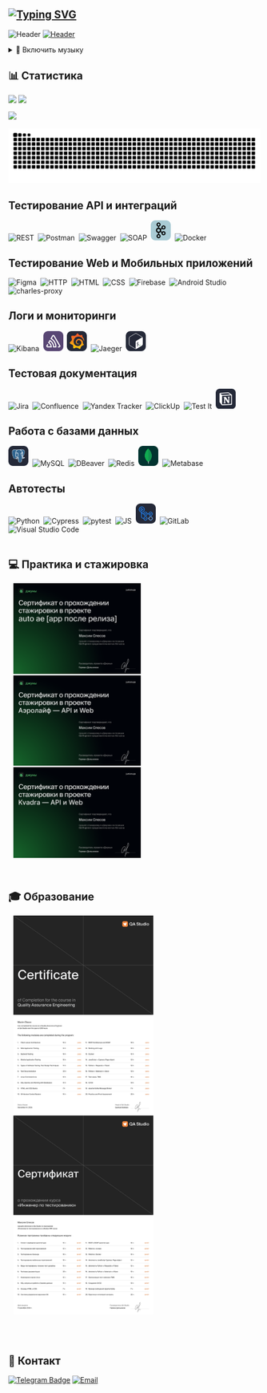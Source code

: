 ## [![Typing SVG](https://readme-typing-svg.demolab.com?font=Fira+Code&pause=1000&width=435&lines=%D0%9F%D1%80%D0%B8%D0%B2%D0%B5%D1%82!+%F0%9F%91%8B+%D0%AF+%D0%9C%D0%B0%D0%BA%D1%81%D0%B8%D0%BC%2C+QA+Engineer)](https://git.io/typing-svg)
![Header](https://raw.githubusercontent.com/MaximOlesov/MaximOlesov/refs/heads/main/gradient.gif)
[![Header](https://github.com/MaximOlesov/MaximOlesov/blob/main/mario.gif)](https://maximmxwave.github.io)

<details><summary>🎵 Включить музыку</summary> <video controls src="https://github.com/user-attachments/assets/ec81ec03-bdf2-4f4c-aaa6-234212194794" width="240" height="40" preload="none" playsinline></video> </details>

## 📊 Статистика

![](https://github-readme-stats.vercel.app/api?hide_rank=true&hide=issues,contribs&show_icons=true&theme=dark&locale=en&langs_count=8&card_width=320&username=MaximMxwave)
![](https://github-readme-stats.vercel.app/api/top-langs/?layout=donut&langs_count=6&hide_progress=true&theme=dark&username=MaximMxwave)

<!-- Выбор темы ↑↑: https://github.com/anuraghazra/github-readme-stats/blob/master/themes/README.md --> 
<!-- Настройка отображения ↑↑: https://github.com/anuraghazra/github-readme-stats/ -->

![](https://github-readme-activity-graph.vercel.app/graph?&theme=github-dark&username=MaximMxwave)
<!-- Выбор темы ↑↑: https://github.com/Ashutosh00710/github-readme-activity-graph/blob/main/THEMES.md -->

<p align="center">
  <picture>
    <source media="(prefers-color-scheme: dark)" srcset="https://raw.githubusercontent.com/MaximMxwave/MaximMxwave/output/github-contribution-grid-snake-dark.svg" />
    <source media="(prefers-color-scheme: light)" srcset="https://raw.githubusercontent.com/MaximMxwave/MaximMxwave/output/github-contribution-grid-snake.svg" />
    <img alt="snake eating my contributions" src="https://raw.githubusercontent.com/MaximMxwave/MaximMxwave/output/github-contribution-grid-snake.svg" />
  </picture>
</p>

## Тестирование API и интеграций
<div>
  <img src="https://user-images.githubusercontent.com/25181517/192107858-fe19f043-c502-4009-8c47-476fc89718ad.png" title="REST" alt="REST" width="40" height="40"/>&nbsp
  <img src="https://user-images.githubusercontent.com/25181517/192109061-e138ca71-337c-4019-8d42-4792fdaa7128.png" title="Postman" alt="Postman" width="40" height="40"/>&nbsp
  <img src="https://user-images.githubusercontent.com/25181517/186711335-a3729606-5a78-4496-9a36-06efcc74f800.png" title="Swagger" alt="Swagger" width="40" height="40"/>&nbsp
  <img src="https://user-images.githubusercontent.com/25181517/192107860-9a9f0894-0e34-4ab3-964d-6297ee4c00e9.png" title="SOAP" alt="SOAP" width="40" height="40"/>&nbsp
  <img src="https://raw.githubusercontent.com/tandpfun/skill-icons/main/icons/Kafka.svg" title="Kafka" alt="Kafka" width="40" height="40"/>&nbsp
  <img src="https://user-images.githubusercontent.com/25181517/117207330-263ba280-adf4-11eb-9b97-0ac5b40bc3be.png" title="Docker" alt="Docker" width="40" height="40"/>&nbsp
</div>

## Тестирование Web и Мобильных приложений
<div>
  <img src="https://user-images.githubusercontent.com/25181517/189715289-df3ee512-6eca-463f-a0f4-c10d94a06b2f.png" title="Figma" alt="Figma" width="40" height="40"/>&nbsp
  <img src="https://user-images.githubusercontent.com/25181517/192107854-765620d7-f909-4953-a6da-36e1ef69eea6.png" title="HTTP" alt="HTTP" width="40" height="40"/>&nbsp
  <img src="https://user-images.githubusercontent.com/25181517/192158954-f88b5814-d510-4564-b285-dff7d6400dad.png" title="HTML" alt="HTML" width="40" height="40"/>&nbsp
  <img src="https://user-images.githubusercontent.com/25181517/183898674-75a4a1b1-f960-4ea9-abcb-637170a00a75.png" title="CSS" alt="CSS" width="40" height="40"/>&nbsp
  <img src="https://user-images.githubusercontent.com/25181517/189716855-2c69ca7a-5149-4647-936d-780610911353.png" title="Firebase" alt="Firebase" width="40" height="40"/>&nbsp
  <img src="https://user-images.githubusercontent.com/25181517/192108895-20dc3343-43e3-4a54-a90e-13a4abbc57b9.png" title="Android Studio" alt="Android Studio" width="40" height="40"/>&nbsp
  <img src="https://cdn.icon-icons.com/icons2/3053/PNG/512/charles_proxy_macos_bigsur_icon_190302.png" title="charles-proxy" alt="charles-proxy" width="40" height="40"/>&nbsp
</div>

## Логи и мониторинги
<div>
  <img src="https://raw.githubusercontent.com/maliceio/kibana/master/docs/kibana-logo.png" title="Kibana" alt="Kibana" width="40" height="40"/>&nbsp
  <img src="https://raw.githubusercontent.com/tandpfun/skill-icons/main/icons/Sentry.svg" title="Sentry" alt="Sentry" width="40" height="40"/>&nbsp
  <img src="https://raw.githubusercontent.com/tandpfun/skill-icons/main/icons/Grafana-Dark.svg" title="Grafana" alt="Grafana" width="40" height="40"/>&nbsp
  <img src="https://avatars.githubusercontent.com/u/28545596?s=200&v=4" title="Jaeger" alt="Jaeger" width="40" height="40"/>&nbsp
  <img src="https://raw.githubusercontent.com/tandpfun/skill-icons/main/icons/Bash-Dark.svg" title="Bash" alt="Bash" width="40" height="40"/>&nbsp
</div>

## Тестовая документация 
  <div>
    <img src="https://raw.githubusercontent.com/marwin1991/profile-technology-icons/refs/heads/main/icons/jira.png" title="Jira" alt="Jira" width="40" height="40"/>&nbsp
    <img src="https://img.icons8.com/?size=100&id=gYRR6rys6REq&format=png&color=000000" title="Confluence" alt="Confluence" width="40" height="40"/>&nbsp
    <img src="https://is1-ssl.mzstatic.com/image/thumb/Purple116/v4/4b/7d/d4/4b7dd461-16e6-e245-af56-512fc8aa21e5/AppIcon-0-0-1x_U007emarketing-0-7-0-85-220.png/460x0w.webp" title="Yandex Tracker" alt="Yandex Tracker" width="40" height="40"/>&nbsp
    <img src="https://logosandtypes.com/wp-content/uploads/2023/03/clickup.svg" title="ClickUp" alt="ClickUp" width="40" height="40"/>&nbsp
    <img src="https://docs.testit.software/images/testit_logo_icon_blue.png" title="Test It" alt="Test It" width="40" height="40"/>&nbsp
    <img src="https://raw.githubusercontent.com/tandpfun/skill-icons/main/icons/Notion-Dark.svg" title="Notion" alt="Notion" width="40" height="40"/>&nbsp
  </div>

## Работа с базами данных
<div>
  <img src="https://raw.githubusercontent.com/tandpfun/skill-icons/main/icons/PostgreSQL-Dark.svg" title="PostgreSQL" alt="PostgreSQL" width="40" height="40"/>&nbsp
  <img src="https://raw.githubusercontent.com/marwin1991/profile-technology-icons/refs/heads/main/icons/mysql.png" title="MySQL" alt="MySQL" width="40" height="40"/>&nbsp
  <img src="https://upload.wikimedia.org/wikipedia/commons/thumb/b/b5/DBeaver_logo.svg/512px-DBeaver_logo.svg.png" title="DBeaver" alt="DBeaver" width="40" height="40"/>&nbsp
  <img src="https://raw.githubusercontent.com/marwin1991/profile-technology-icons/refs/heads/main/icons/redis.png" title="Redis" alt="Redis" width="40" height="40"/>&nbsp
  <img src="https://raw.githubusercontent.com/tandpfun/skill-icons/main/icons/MongoDB.svg" title="Mongo DB" alt="Mongo DB" width="40" height="40"/>&nbsp
  <img src="https://cdn.worldvectorlogo.com/logos/metabase.svg" title="Metabase" alt="Metabase" width="40" height="40"/>&nbsp
</div>

## Автотесты
<div>
  <img src="https://raw.githubusercontent.com/marwin1991/profile-technology-icons/refs/heads/main/icons/python.png" title="Python" alt="Python" width="40" height="40"/>&nbsp
  <img src="https://user-images.githubusercontent.com/68279555/200387386-276c709f-380b-46cc-81fd-f292985927a8.png" title="Cypress" alt="Cypress" width="40" height="40"/>&nbsp
  <img src="https://user-images.githubusercontent.com/25181517/184117132-9e89a93b-65fb-47c3-91e7-7d0f99e7c066.png" title="pytest" alt="pytest" width="40" height="40"/>&nbsp
  <img src="https://raw.githubusercontent.com/marwin1991/profile-technology-icons/refs/heads/main/icons/javascript.png" title="JS" alt="JS" width="40" height="40"/>&nbsp
  <img src="https://raw.githubusercontent.com/tandpfun/skill-icons/main/icons/GithubActions-Dark.svg" title="Actions" alt="Actions" width="40" height="40"/>&nbsp
  <img src="https://user-images.githubusercontent.com/25181517/192108376-c675d39b-90f6-4073-bde6-5a9291644657.png" title="GitLab" alt="GitLab" width="40" height="40"/>&nbsp
  <img src="https://user-images.githubusercontent.com/25181517/192108891-d86b6220-e232-423a-bf5f-90903e6887c3.png" title="Visual Studio Code" alt="Visual Studio Code" width="40" height="40"/>&nbsp
</div>

<!-- Выбор картинок ↑↑: https://github.com/tandpfun/skill-icons --> 
<!-- Ещё выбор картинок ↑↑: https://github.com/marwin1991/profile-technology-icons/ --> 


<br>

## 💻 Практика и стажировка
[<img src="/Auto ae.png" width="255px" hspace="10px" alt="Сертификат об окончании стажировки»">](https://raw.githubusercontent.com/MaximOlesov/MaximOlesov/refs/heads/main/Auto%20ae.png)
[<img src="/Airlife API and Web.png" width="255px" hspace="10px" alt="Сертификат об окончании стажировки»">](https://raw.githubusercontent.com/MaximOlesov/MaximOlesov/refs/heads/main/Airlife%20API%20and%20Web.png)
[<img src="/Kvadra API and Web.png" width="255px" hspace="10px" alt="Сертификат об окончании стажировки»">](https://raw.githubusercontent.com/MaximOlesov/MaximOlesov/refs/heads/main/Kvadra%20API%20and%20Web.png)


<br>

## 🎓 Образование
[<img src="/Diplom eng.png" width="280px" hspace="10px" alt="Диплом» анг">](https://raw.githubusercontent.com/MaximOlesov/MaximOlesov/refs/heads/main/Diplom%20eng.png)
[<img src="/Diplom rus.png" width="280px" hspace="10px" alt="Диплом рус">](https://raw.githubusercontent.com/MaximOlesov/MaximOlesov/refs/heads/main/Diplom%20rus.png)


<br>
<br>

## 🤝 Контакт
[![Telegram Badge](https://img.shields.io/badge/-Telegram-0088cc?style=flat-square&logo=Telegram&logoColor=white)](https://t.me/Mxwave)
[![Email](https://img.shields.io/badge/Email-3b5998?style=flat-square&logo=Mail.Ru&logoColor=white)](mailto:MaximMxwave@gmail.com)

<!-- Документация по виджету контактов ↑↑ https://shields.io/badges -->  

